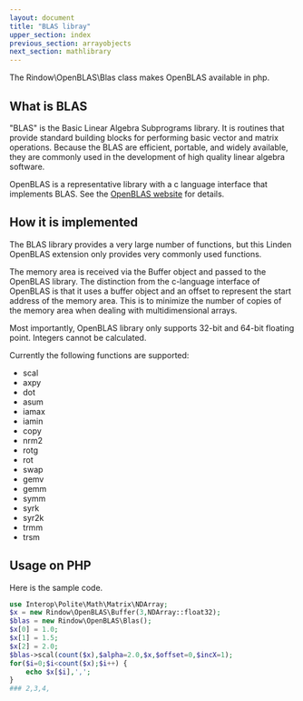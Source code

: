 ```yaml
---
layout: document
title: "BLAS libray"
upper_section: index
previous_section: arrayobjects
next_section: mathlibrary
---
```

The Rindow\\OpenBLAS\\Blas class makes OpenBLAS available in php.

What is BLAS
------------
"BLAS" is the Basic Linear Algebra Subprograms library.
It is routines that provide standard building blocks for performing basic vector and matrix operations.
Because the BLAS are efficient, portable, and widely available, they are commonly used in the development of high quality linear algebra software.

OpenBLAS is a representative library with a c language interface that implements BLAS.
See the [OpenBLAS website](https://www.openblas.net/) for details.

How it is implemented
---------------------
The BLAS library provides a very large number of functions, but this Linden OpenBLAS extension only provides very commonly used functions.

The memory area is received via the Buffer object and passed to the OpenBLAS library.
The distinction from the c-language interface of OpenBLAS is that it uses a buffer object and an offset to represent the start address of the memory area. This is to minimize the number of copies of the memory area when dealing with multidimensional arrays.

Most importantly, OpenBLAS library only supports 32-bit and 64-bit floating point.
Integers cannot be calculated.

Currently the following functions are supported:

- scal
- axpy
- dot
- asum
- iamax
- iamin
- copy
- nrm2
- rotg
- rot
- swap
- gemv
- gemm
- symm
- syrk
- syr2k
- trmm
- trsm


Usage on PHP
------------
Here is the sample code.

```php
use Interop\Polite\Math\Matrix\NDArray;
$x = new Rindow\OpenBLAS\Buffer(3,NDArray::float32);
$blas = new Rindow\OpenBLAS\Blas();
$x[0] = 1.0;
$x[1] = 1.5;
$x[2] = 2.0;
$blas->scal(count($x),$alpha=2.0,$x,$offset=0,$incX=1);
for($i=0;$i<count($x);$i++) {
    echo $x[$i],',';
}
### 2,3,4,
```
